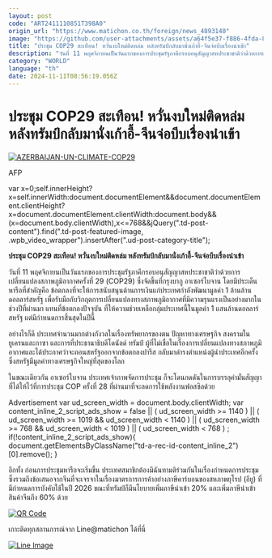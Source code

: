 ```yaml
---
layout: post
code: "ART2411110851T398A0"
origin_url: "https://www.matichon.co.th/foreign/news_4893140"
image: "https://github.com/user-attachments/assets/a64f5e37-f886-4fda-8581-f346b7f4f314"
title: "ประชุม COP29 สะเทือน! หวั่นงบใหม่ติดหล่ม หลังทรัมป์กลับมานั่งเก้าอี้-จีนจ่อบีบเรื่องนำเข้า"
description: "วันที่ 11 พฤศจิกายนเป็นวันแรกของการประชุมรัฐภาคีกรอบอนุสัญญาสหประชาชาติว่าด้วยการเปลี่ยนแปลงสภาพภูมิอากาศครั้งที่ 29 (COP29) ซึ่งจัดขึ้นที่กรุงบากู อาเซอร์ไบจาน โดยมีประเด็นหารือที่สำคัญคือ ข้อตกลงที่จะให้การสนับสนุนด้านการเงินแก่ประเทศกำลังพัฒนามูลค่า 1 ล้านล้านดอลลาร์สหรัฐ เพื่อรับมือกับวิกฤตการเปลี่ยนแปลงทางสภาพภูมิอากาศที่มีความรุนแรงเป็นอย่างมากในช่วงปีที่ผ่านมา แทนที่ข้อตกลงปัจจุบัน ที่ให้ความช่วยเหลือกลุ่มประเทศนี้ในมูลค่า 1 แสนล้านดอลลาร์สหรัฐ แต่มีกำหนดการสิ้นสุดในปีนี้"
category: "WORLD"
language: "th"
date: 2024-11-11T08:56:19.056Z
---
```


# ประชุม COP29 สะเทือน! หวั่นงบใหม่ติดหล่ม หลังทรัมป์กลับมานั่งเก้าอี้-จีนจ่อบีบเรื่องนำเข้า

[![](https://www.matichon.co.th/wp-content/uploads/2024/11/728-AFP__20241110__36M39HL__v1__HighRes__AzerbaijanUnClimateCop29.jpg "AZERBAIJAN-UN-CLIMATE-COP29")](https://www.matichon.co.th/wp-content/uploads/2024/11/728-AFP__20241110__36M39HL__v1__HighRes__AzerbaijanUnClimateCop29.jpg)

AFP

var x=0;self.innerHeight?x=self.innerWidth:document.documentElement&&document.documentElement.clientHeight?x=document.documentElement.clientWidth:document.body&&(x=document.body.clientWidth),x<=768&&jQuery(".td-post-content").find(".td-post-featured-image, .wpb\_video\_wrapper").insertAfter(".ud-post-category-title");

**ประชุม COP29 สะเทือน! หวั่นงบใหม่ติดหล่ม หลังทรัมป์กลับมานั่งเก้าอี้-จีนจ่อบีบเรื่องนำเข้า**

วันที่ 11 พฤศจิกายนเป็นวันแรกของการประชุมรัฐภาคีกรอบอนุสัญญาสหประชาชาติว่าด้วยการเปลี่ยนแปลงสภาพภูมิอากาศครั้งที่ 29 (COP29) ซึ่งจัดขึ้นที่กรุงบากู อาเซอร์ไบจาน โดยมีประเด็นหารือที่สำคัญคือ ข้อตกลงที่จะให้การสนับสนุนด้านการเงินแก่ประเทศกำลังพัฒนามูลค่า 1 ล้านล้านดอลลาร์สหรัฐ เพื่อรับมือกับวิกฤตการเปลี่ยนแปลงทางสภาพภูมิอากาศที่มีความรุนแรงเป็นอย่างมากในช่วงปีที่ผ่านมา แทนที่ข้อตกลงปัจจุบัน ที่ให้ความช่วยเหลือกลุ่มประเทศนี้ในมูลค่า 1 แสนล้านดอลลาร์สหรัฐ แต่มีกำหนดการสิ้นสุดในปีนี้

อย่างไรก็ดี ประเทศจำนวนมากต่างกังวลในเรื่องทรัพยากรของตน ปัญหาทางเศรษฐกิจ สงครามในยูเครนและกาซา และการที่ประธานาธิบดีโดนัลด์ ทรัมป์ ผู้ที่ไม่เชื่อในเรื่องการเปลี่ยนแปลงทางสภาพภูมิอากาศและได้ประกาศว่าจะถอนสหรัฐออกจากข้อตกลงปารีส กลับมาดำรงตำแหน่งผู้นำประเทศอีกครั้ง ซึ่งสหรัฐมีมูลค่าทางเศรษฐกิจใหญ่ที่สุดของโลก

ในขณะเดียวกัน อาเซอร์ไบจาน ประเทศเจ้าภาพจัดการประชุม ก็จะโดนกดดันในการบรรลุคำมั่นสัญญาที่ได้ให้ไว้ที่การประชุม COP ครั้งที่ 28 ที่ผ่านมาที่จะลดการใช้พลังงานฟอสซิลด้วย

Advertisement var ud\_screen\_width = document.body.clientWidth; var content\_inline\_2\_script\_ads\_show = false || ( ud\_screen\_width >= 1140 ) || ( ud\_screen\_width >= 1019 && ud\_screen\_width < 1140 ) || ( ud\_screen\_width >= 768 && ud\_screen\_width < 1019 ) || ( ud\_screen\_width < 768 ) ; if(!content\_inline\_2\_script\_ads\_show){ document.getElementsByClassName("td-a-rec-id-content\_inline\_2")\[0\].remove(); }

อีกทั้ง ก่อนการประชุมหารือจะเริ่มขึ้น ประเทศสมาชิกต้องมีฉันทามติร่วมกันในเรื่องกำหนดการประชุม ซึ่งรวมถึงข้อเสนอจากจีนที่จะเจรจาในเรื่องมาตรการการค้าอย่างภาษีคาร์บอนของสหภาพยุโรป (อียู) ที่มีกำหนดการบังคับใช้ในปี 2026 ขณะที่ทรัมป์ก็มีนโยบายเพิ่มภาษีนำเข้า 20% และเพิ่มภาษีนำเข้าสินค้าจีนถึง 60% ด้วย

[![QR Code](https://www.matichon.co.th/wp-content/uploads/2023/07/wob1371z.jpg)](https://lin.ee/ht0nDxX)

เกาะติดทุกสถานการณ์จาก Line@matichon ได้ที่นี่

[![Line Image](https://www.matichon.co.th/wp-content/uploads/2023/07/th.png)](https://lin.ee/ht0nDxX)
